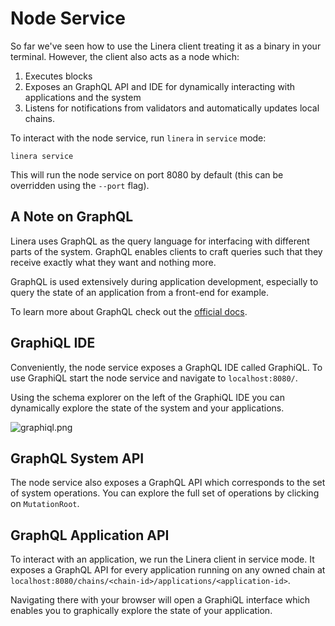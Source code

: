 # Node Service

So far we've seen how to use the Linera client treating it as a binary in your
terminal. However, the client also acts as a node which:

1. Executes blocks
2. Exposes an GraphQL API and IDE for dynamically interacting with applications
   and the system
3. Listens for notifications from validators and automatically updates local
   chains.

To interact with the node service, run `linera` in `service` mode:

```terminal
linera service
```

This will run the node service on port 8080 by default (this can be overridden
using the `--port` flag).

## A Note on GraphQL

Linera uses GraphQL as the query language for interfacing with different parts
of the system. GraphQL enables clients to craft queries such that they receive
exactly what they want and nothing more.

GraphQL is used extensively during application development, especially to query
the state of an application from a front-end for example.

To learn more about GraphQL check out the
[official docs](https://graphql.org/learn/).

## GraphiQL IDE

Conveniently, the node service exposes a GraphQL IDE called GraphiQL. To use
GraphiQL start the node service and navigate to `localhost:8080/`.

Using the schema explorer on the left of the GraphiQL IDE you can dynamically
explore the state of the system and your applications.

![graphiql.png](graphiql.png)

## GraphQL System API

The node service also exposes a GraphQL API which corresponds to the set of
system operations. You can explore the full set of operations by clicking on
`MutationRoot`.

## GraphQL Application API

To interact with an application, we run the Linera client in service mode. It
exposes a GraphQL API for every application running on any owned chain at
`localhost:8080/chains/<chain-id>/applications/<application-id>`.

Navigating there with your browser will open a GraphiQL interface which enables
you to graphically explore the state of your application.
